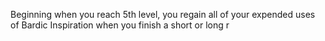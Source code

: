 Beginning when you reach 5th level, you regain all of your expended uses of Bardic Inspiration when you finish a short or long r